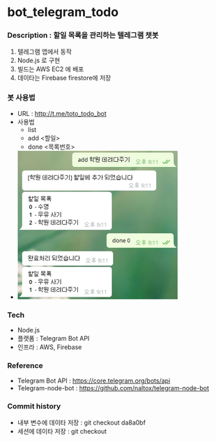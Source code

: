 # bot_telegram_todo

### Description : 할일 목록을 관리하는 텔레그램 챗봇

1. 텔레그램 앱에서 동작
2. Node.js 로 구현 
3. 빌드는 AWS EC2 에 배포
4. 데이타는 Firebase firestore에 저장


### 봇 사용법 
- URL : http://t.me/toto_todo_bot
- 사용법
  - list
  - add <할일>
  - done <목록번호>
- ![이미지](./etc/20180730_211201.jpg)

### Tech

- Node.js
- 플랫폼 : Telegram Bot API
- 인프라 : AWS, Firebase 

### Reference

- Telegram Bot API  : https://core.telegram.org/bots/api
- Telegram-node-bot : https://github.com/naltox/telegram-node-bot 

### Commit history

- 내부 변수에 데이타 저장 : git checkout da8a0bf
- 세션에 데이타 저장      : git checkout

